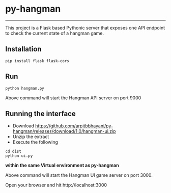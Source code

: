 # py-hangman
---

This project is a Flask based Pythonic server that exposes one API endpoint to check the current state of a hangman game.

## Installation

```
pip install flask flask-cors
```

## Run

```
python hangman.py
```

Above command will start the Hangman API server on port 9000

## Running the interface

 - Download https://github.com/arpitbbhayani/py-hangman/releases/download/1.0/hangman-ui.zip
 - Unzip the extract
 - Execute the following

```
cd dist
python ui.py
```

**within the same Virtual environment as py-hangman**

Above command will start the Hangman UI game server on port 3000.

Open your browser and hit http://localhost:3000
